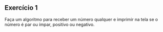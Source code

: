 ## Exercício 1

Faça um algoritmo para receber um número qualquer e imprimir na tela se o número é par ou ímpar, positivo ou negativo.
